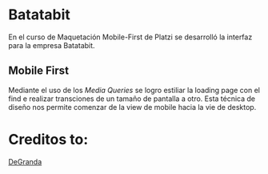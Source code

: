 
# Batatabit 
En el curso de Maquetación Mobile-First de Platzi se desarrolló la interfaz para la empresa Batatabit.

## Mobile First

Mediante el uso de los *Media Queries* se logro estiliar la loading page con el find e realizar transciones de un tamaño de  pantalla a otro. Esta técnica de diseño nos permite comenzar de la view de mobile hacia la vie de desktop.

# Creditos to:

[DeGranda](https://github.com/degranda/batata-bit)

